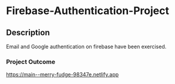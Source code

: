 # Firebase-Authentication-Project
## Description
Email and Google authentication on firebase have been exercised.
### Project Outcome
https://main--merry-fudge-98347e.netlify.app

